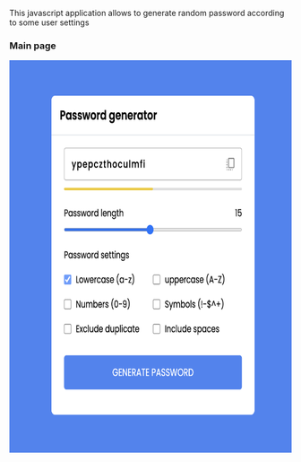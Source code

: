 This javascript application allows to generate random password according to some user settings

<h3>Main page</h3>
<img src="images/main_page.png" alt="Page after image is uploaded" style="height: 700px; width:700px;"/>

